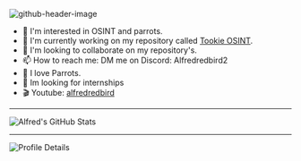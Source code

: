 
![github-header-image](https://github.com/Alfredredbird/Alfredredbird/assets/105014217/7a9a9862-16d7-45f6-a816-88a35c3dfb69)

- 👀 I'm interested in OSINT and parrots.
- 🌱 I'm currently working on my repository called [Tookie OSINT](https://github.com/Alfredredbird/tookie-osint).
- 💞️ I'm looking to collaborate on my repository's.
- 📫 How to reach me: DM me on Discord: Alfredredbird2
- 🦜 I love Parrots.
- 🌟 Im looking for internships
- 🎬 Youtube: [alfredredbird](https://www.youtube.com/@alfredredbird)
---

<img align="center" src="https://github-readme-stats.vercel.app/api?username=alfredredbird&show_icons=true&line_height=27&count_private=true&title_color=ffffff&text_color=c9cacc&icon_color=2bbc8a&bg_color=1d1f21" alt="Alfred's GitHub Stats" />

---

![Profile Details](https://github-profile-summary-cards.vercel.app/api/cards/profile-details?username=alfredredbird&theme=github_dark)

